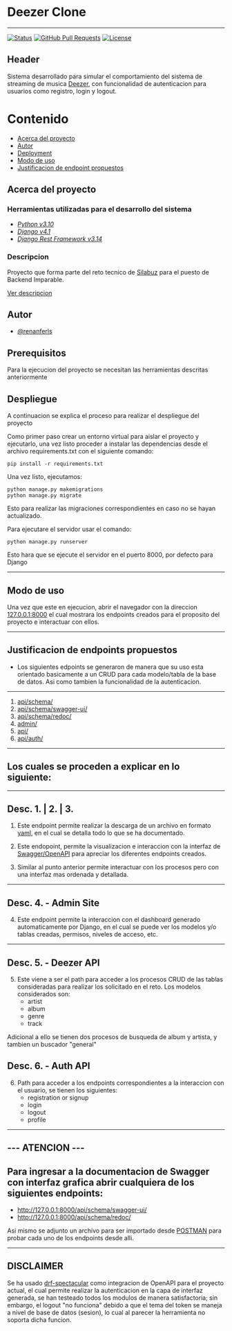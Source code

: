  # Deezer Clone 

<hr>


[![Status](https://img.shields.io/badge/status-active-success.svg)]()
[![GitHub Pull Requests](https://img.shields.io/github/issues-pr/kylelobo/The-Documentation-Compendium.svg)](https://github.com/kylelobo/The-Documentation-Compendium/pulls)
[![License](https://img.shields.io/badge/license-MIT-blue.svg)](/LICENSE)

## Header <a name = "header"></a>
Sistema desarrollado para simular el comportamiento del sistema de streaming de musica [Deezer](https://www.deezer.com/es/), con funcionalidad de autenticacion para usuarios como registro, login y logout.

# Contenido

- [Acerca del proyecto](#acerca)
- [Autor](#autor)
- [Deployment](#deployment)
- [Modo de uso](#uso)
- [Justificacion de endpoint propuestos](#justificacion)

## Acerca del proyecto <a name = "acerca"></a>

### **Herramientas utilizadas para el desarrollo del sistema**
* _[Python v3.10](https://www.python.org/)_
* _[Django v4.1](https://www.djangoproject.com)_
* _[Django Rest Framework v3.14](https://www.django-rest-framework.org/)_

### **Descripcion**
Proyecto que forma parte del reto tecnico de [Silabuz](https://www.silabuz.com/) para el puesto de Backend Imparable.

[Ver descripcion](#header)

## Autor <a name = "autor"></a>

- [@renanferls](https://github.com/renanferls)

## Prerequisitos <a name = "prerequisitos"></a>

Para la ejecucion del proyecto se necesitan las herramientas descritas anteriormente

## Despliegue
A continuacion se explica el proceso para realizar el despliegue del proyecto

Como primer paso crear un entorno virtual para aislar el proyecto y ejecutarlo, una vez listo proceder a instalar las dependencias desde el archivo requirements.txt con el siguiente comando:

```
pip install -r requirements.txt
```

Una vez listo, ejecutamos:

```
python manage.py makemigrations
python manage.py migrate
```

Esto para realizar las migraciones correspondientes en caso no se hayan actualizado.


Para ejecutare el servidor usar el comando:

```
python manage.py runserver
```
Esto hara que se ejecute el servidor en el puerto 8000, por defecto para Django

<hr>


## Modo de uso <a name="uso"></a>
Una vez que este en ejecucion, abrir el navegador con la direccion [127.0.0.1:8000](127.0.0.1:8000) el cual mostrara los endpoints creados para el proposito del proyecto e interactuar con ellos.

<hr>

## Justificacion de endpoints propuestos <a name="justificacion"></a>

- Los siguientes edpoints se generaron de manera que su uso esta orientado basicamente a un CRUD para cada modelo/tabla de la base de datos. Asi como tambien la funcionalidad de la autenticacion.

<hr>

1. [api/schema/](#explain1&2)
2. [api/schema/swagger-ui/](#explain1&2)
3. [api/schema/redoc/](#explain1&2)
4. [admin/](#admin)
5. [api/](#api)
6. [api/auth/](#auth)

<hr>

## Los cuales se proceden a explicar en lo siguiente:

<hr>


## Desc. 1. | 2. | 3. <a name="explain1&2&3"></a>

1. Este endpoint permite realizar la descarga de un archivo en formato [yaml](https://yaml.org), en el cual se detalla todo lo que se ha documentado.

2. Este endopoint, permite la visualizacion e interaccion con la interfaz de [Swagger/OpenAPI](https://swagger.io/) para apreciar los diferentes endpoints creados.

3. Similar al punto anterior permite interactuar con los procesos pero con una interfaz mas ordenada y detallada.

<hr>

## Desc. 4. - Admin Site <a name="admin"></a>
4. Este endpoint permite la interaccion con el dashboard generado automaticamente por Django, en el cual se puede ver los modelos y/o tablas creadas, permisos, niveles de acceso, etc.

<hr>

## Desc. 5. - Deezer API <a name="api"></a>
5. Este viene a ser el path para acceder a los procesos CRUD de las tablas consideradas para realizar los solicitado en el reto. Los modelos considerados son:
    - artist
    - album
    - genre
    - track

Adicional a ello se tienen dos procesos de busqueda de album y artista, y tambien un buscador "general"

## Desc. 6. - Auth API <a name="auth"></a>
6. Path para acceder a los endpoints correspondientes a la interaccion con el usuario, se tienen los siguientes:
    - registration or signup
    - login
    - logout
    - profile


<hr>

## **--- ATENCION ---**
## Para ingresar a la documentacion de Swagger con interfaz grafica abrir cualquiera de los siguientes endpoints:
- http://127.0.0.1:8000/api/schema/swagger-ui/
- http://127.0.0.1:8000/api/schema/redoc/

Asi mismo se adjunto un archivo para ser importado desde [POSTMAN](https://www.postman.com/) para probar cada uno de los endpoints desde alli.

<hr>

## **DISCLAIMER**
Se ha usado [drf-spectacular](https://drf-spectacular.readthedocs.io) como integracion de OpenAPI para el proyecto actual, el cual permite realizar la autenticacion en la capa de interfaz generada, se han testeado todos los modulos de manera satisfactoria; sin embargo, el logout "no funciona" debido a que el tema del token se maneja a nivel de base de datos (sesion), lo cual al parecer la herramienta no soporta dicha funcion.
